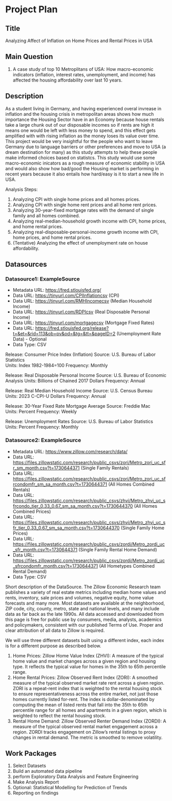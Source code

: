 # Project Plan

## Title
<!-- Give your project a short title. -->
Analyzing Affect of Inflation on Home Prices and Rental Prices in USA

## Main Question

<!-- Think about one main question you want to answer based on the data. -->
1. A case study of top 10 Metroplitans of USA: How macro-economic indicators (inflation, interest rates, unemployment, and income) has affected the housing affordability over last 10 years.

## Description

<!-- Describe your data science project in max. 200 words. Consider writing about why and how you attempt it. -->
As a student living in Germany, and having experienced overal invrease in inflation and the housing crisis in metropolitan areas shows how much importance the Housing Sector have in an Economy because house rentals take a large chunk out of our disposable incomes so if rents are high it means one would be left with less money to spend, and this effect gets amplified with with rising inflation as the money loses its value over time. This project would be very insightful for the people who want to leave Germany due to language barriers or other preferences and move to USA (a dream destination for many) as this study attempts to help these people make informed choices based on statistcs. This study would use some macro-economic inicators as a rough measure of economic stability in USA and would also show how bad/good the Housing market is performing in recent years because it also entails how hard/easy is it to start a new life in USA.

Analysis Steps:
1. Analyzing CPI with single home prices and all homes prices.
2. Analyzing CPI with single home rent prices and all home rent prices.
3. Analyzing 30-year-fixed mortgage rates with the demand of single family and all homes combined.
4. Analyzing real-median-household growth income with CPI, home prices, and home rental prices.
5. Analyzing real-disposable-personal-income growth income with CPI, home prices, and home rental prices.
6. (Tentative) Analyzing the effect of unemployment rate on house affordability. 

## Datasources

<!-- Describe each datasources you plan to use in a section. Use the prefic "DatasourceX" where X is the id of the datasource. -->

### Datasource1: ExampleSource
* Metadata URL: https://fred.stlouisfed.org/
* Data URL: https://tinyurl.com/CPIInflationcsv (CPI)
* Data URL: https://tinyurl.com/RMHIncomecsv (Median Household Income)
* Data URL: https://tinyurl.com/RDPIcsv (Real Disposable Personal Income)
* Data URL: https://tinyurl.com/mortgagecsv (Mortgage Fixed Rates)
* Data URL: https://fred.stlouisfed.org/release?t=&et=&rid=113&ob=pv&od=&tg=&tt=&pageID=2 (Unemployment Rate Data) - Optional
* Data Type: CSV

Release: Consumer Price Index (Inflation)
Source: U.S. Bureau of Labor Statistics   
Units:  Index 1982-1984=100
Frequency:  Monthly

Release: Real Disposable Personal Income
Source: U.S. Bureau of Economic Analysis
Units:  Billions of Chained 2017 Dollars
Frequency:  Annual


Release: Real Median Household Income
Source: U.S. Census Bureau  
Units:  2023 C-CPI-U Dollars
Frequency:  Annual

Release: 30-Year Fixed Rate Mortgage Average
Source: Freddie Mac   
Units:  Percent
Frequency:  Weekly

Release: Unemployment Rates
Source: U.S. Bureau of Labor Statistics   
Units:  Percent
Frequency:  Monthly

### Datasource2: ExampleSource
* Metadata URL: https://www.zillow.com/research/data/
* Data URL: https://files.zillowstatic.com/research/public_csvs/zori/Metro_zori_uc_sfr_sm_month.csv?t=1730644371 (Single Family Rentals)
* Data URL: https://files.zillowstatic.com/research/public_csvs/zori/Metro_zori_uc_sfrcondomfr_sm_sa_month.csv?t=1730644371 (All Homes Combined Rentals)
* Data URL: https://files.zillowstatic.com/research/public_csvs/zhvi/Metro_zhvi_uc_sfrcondo_tier_0.33_0.67_sm_sa_month.csv?t=1730644370 (All Homes Combined Prices)
* Data URL: https://files.zillowstatic.com/research/public_csvs/zhvi/Metro_zhvi_uc_sfr_tier_0.33_0.67_sm_sa_month.csv?t=1730644370 (Single Family Home Prices)
* Data URL: https://files.zillowstatic.com/research/public_csvs/zordi/Metro_zordi_uc_sfr_month.csv?t=1730644371 (Single Family Rental Home Demand)
* Data URL: https://files.zillowstatic.com/research/public_csvs/zordi/Metro_zordi_uc_sfrcondomfr_month.csv?t=1730644371 (All Hometypes Combined Rental Demand)
* Data Type: CSV

Short description of the DataSource.
The Zillow Economic Research team publishes a variety of real estate metrics including median home values and rents, inventory, sale prices and volumes, negative equity, home value forecasts and many more. Most datasets are available at the neighborhood, ZIP code, city, county, metro, state and national levels, and many include data as far back as the late 1990s. All data accessed and downloaded from this page is free for public use by consumers, media, analysts, academics and policymakers, consistent with our published Terms of Use. Proper and clear attribution of all data to Zillow is required.

We will use three different datasets built using a different index, each index is for a different purpose as described below.
1. Home Prices: Zillow Home Value Index (ZHVI): A measure of the typical home value and market changes across a given region and housing type. It reflects the typical value for homes in the 35th to 65th percentile range.
2. Home Rental Prices: Zillow Observed Rent Index (ZORI): A smoothed measure of the typical observed market rate rent across a given region. ZORI is a repeat-rent index that is weighted to the rental housing stock to ensure representativeness across the entire market, not just those homes currently listed for-rent. The index is dollar-denominated by computing the mean of listed rents that fall into the 35th to 65th percentile range for all homes and apartments in a given region, which is weighted to reflect the rental housing stock.
3. Rental Home Demand: Zillow Observed Renter Demand Index (ZORDI): A measure of the typical observed rental market engagement across a region. ZORDI tracks engagement on Zillow’s rental listings to proxy changes in rental demand. The metric is smoothed to remove volatility. 


## Work Packages

<!-- List of work packages ordered sequentially, each pointing to an issue with more details. -->

1. Select Datasets
2. Build an automated data pipeline
3. perform Exploratory Data Analysis and Feature Engineering
4. Make Analysis Report
5. Optional: Statistical Modelling for Prediction of Trends
6. Reporting on findings